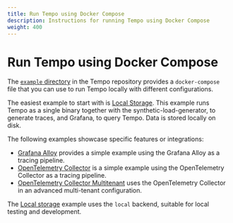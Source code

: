 ```yaml
---
title: Run Tempo using Docker Compose
description: Instructions for running Tempo using Docker Compose
weight: 400
---
```


# Run Tempo using Docker Compose

The [`example` directory](https://github.com/grafana/tempo/tree/main/example/docker-compose) in the Tempo repository provides a `docker-compose` file that you can use to run Tempo locally with different configurations.

The easiest example to start with is [Local Storage](https://github.com/grafana/tempo/tree/main/example/docker-compose/local/readme.md).
This example runs Tempo as a single binary together with the synthetic-load-generator, to generate traces, and Grafana, to query Tempo.
Data is stored locally on disk.

The following examples showcase specific features or integrations:

- [Grafana Alloy](https://github.com/grafana/tempo/tree/main/example/docker-compose/alloy/readme.md) provides a simple example using the Grafana Alloy as a tracing pipeline.
- [OpenTelemetry Collector](https://github.com/grafana/tempo/tree/main/example/docker-compose/otel-collector/readme.md) is a simple example using the OpenTelemetry Collector as a tracing pipeline.
- [OpenTelemetry Collector Multitenant](https://github.com/grafana/tempo/tree/main/example/docker-compose/otel-collector-multitenant/readme.md) uses the OpenTelemetry Collector in an advanced multi-tenant configuration.

The [Local storage](https://github.com/grafana/tempo/tree/main/example/docker-compose/local/readme.md) example uses the `local` backend, suitable for local testing and development.
